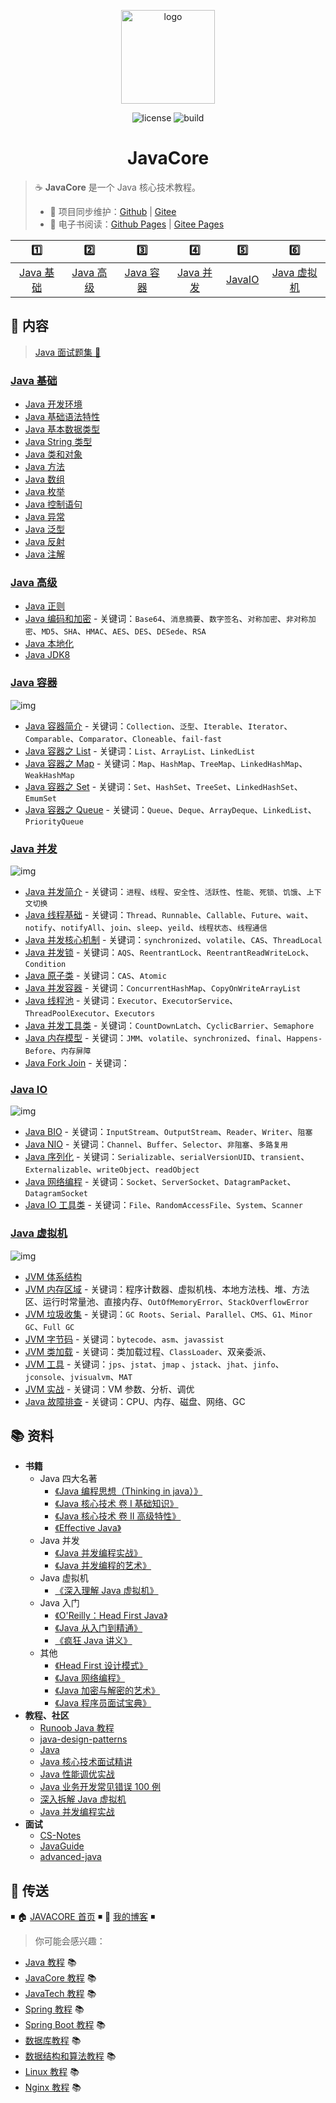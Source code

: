 <p align="center">
    <a href="https://dunwu.github.io/javacore/" target="_blank" rel="noopener noreferrer">
        <img src="http://dunwu.test.upcdn.net/common/logo/dunwu-logo.png" alt="logo" width="150px"/>
    </a>
</p>

<p align="center">
    <img src="https://badgen.net/github/license/dunwu/javacore" alt="license">
    <img src="https://travis-ci.com/dunwu/javacore.svg?branch=master" alt="build">
</p>

<h1 align="center">JavaCore</h1>

> ☕ **JavaCore** 是一个 Java 核心技术教程。
>
> - 🔁 项目同步维护：[Github](https://github.com/dunwu/javacore/) | [Gitee](https://gitee.com/turnon/javacore/)
> - 📖 电子书阅读：[Github Pages](https://dunwu.github.io/javacore/) | [Gitee Pages](http://turnon.gitee.io/javacore/)

|           1️⃣            |           2️⃣            |           3️⃣            |           4️⃣            |         5️⃣         |             6️⃣              |
| :---------------------: | :---------------------: | :---------------------: | :---------------------: | :----------------: | :-------------------------: |
| [Java 基础](#java-基础) | [Java 高级](#java-高级) | [Java 容器](#java-容器) | [Java 并发](#java-并发) | [JavaIO](#java-io) | [Java 虚拟机](#java-虚拟机) |

## 📖 内容

> [Java 面试题集 💯](docs/java-interview.md)

### [Java 基础](docs/basics)

- [Java 开发环境](docs/basics/java-develop-env.md)
- [Java 基础语法特性](docs/basics/java-basic-grammar.md)
- [Java 基本数据类型](docs/basics/java-data-type.md)
- [Java String 类型](docs/basics/java-string.md)
- [Java 类和对象](docs/basics/java-class.md)
- [Java 方法](docs/basics/java-method.md)
- [Java 数组](docs/basics/java-array.md)
- [Java 枚举](docs/basics/java-enum.md)
- [Java 控制语句](docs/basics/java-control-statement.md)
- [Java 异常](docs/basics/java-exception.md)
- [Java 泛型](docs/basics/java-generic.md)
- [Java 反射](docs/basics/java-reflection.md)
- [Java 注解](docs/basics/java-annotation.md)

### [Java 高级](docs/advanced)

- [Java 正则](docs/advanced/java-regex.md)
- [Java 编码和加密](docs/advanced/java-crypto.md) - 关键词：`Base64`、`消息摘要`、`数字签名`、`对称加密`、`非对称加密`、`MD5`、`SHA`、`HMAC`、`AES`、`DES`、`DESede`、`RSA`
- [Java 本地化](docs/advanced/java-locale.md)
- [Java JDK8](docs/advanced/jdk8.md)

### [Java 容器](docs/container)

![img](http://dunwu.test.upcdn.net/snap/20200221175550.png)

- [Java 容器简介](docs/container/java-container.md) - 关键词：`Collection`、`泛型`、`Iterable`、`Iterator`、`Comparable`、`Comparator`、`Cloneable`、`fail-fast`
- [Java 容器之 List](docs/container/java-container-list.md) - 关键词：`List`、`ArrayList`、`LinkedList`
- [Java 容器之 Map](docs/container/java-container-map.md) - 关键词：`Map`、`HashMap`、`TreeMap`、`LinkedHashMap`、`WeakHashMap`
- [Java 容器之 Set](docs/container/java-container-set.md) - 关键词：`Set`、`HashSet`、`TreeSet`、`LinkedHashSet`、`EmumSet`
- [Java 容器之 Queue](docs/container/java-container-queue.md) - 关键词：`Queue`、`Deque`、`ArrayDeque`、`LinkedList`、`PriorityQueue`

### [Java 并发](docs/concurrent)

![img](http://dunwu.test.upcdn.net/snap/20200221175827.png)

- [Java 并发简介](docs/concurrent/java-concurrent-introduction.md) - 关键词：`进程`、`线程`、`安全性`、`活跃性`、`性能`、`死锁`、`饥饿`、`上下文切换`
- [Java 线程基础](docs/concurrent/java-thread.md) - 关键词：`Thread`、`Runnable`、`Callable`、`Future`、`wait`、`notify`、`notifyAll`、`join`、`sleep`、`yeild`、`线程状态`、`线程通信`
- [Java 并发核心机制](docs/concurrent/java-concurrent-basic-mechanism.md) - 关键词：`synchronized`、`volatile`、`CAS`、`ThreadLocal`
- [Java 并发锁](docs/concurrent/java-lock.md) - 关键词：`AQS`、`ReentrantLock`、`ReentrantReadWriteLock`、`Condition`
- [Java 原子类](docs/concurrent/java-atomic-class.md) - 关键词：`CAS`、`Atomic`
- [Java 并发容器](docs/concurrent/java-concurrent-container.md) - 关键词：`ConcurrentHashMap`、`CopyOnWriteArrayList`
- [Java 线程池](docs/concurrent/java-thread-pool.md) - 关键词：`Executor`、`ExecutorService`、`ThreadPoolExecutor`、`Executors`
- [Java 并发工具类](docs/concurrent/java-concurrent-tools.md) - 关键词：`CountDownLatch`、`CyclicBarrier`、`Semaphore`
- [Java 内存模型](docs/concurrent/java-memory-model.md) - 关键词：`JMM`、`volatile`、`synchronized`、`final`、`Happens-Before`、`内存屏障`
- [Java Fork Join](docs/concurrent/java-fork-join.md) - 关键词：

### [Java IO](docs/io)

![img](http://dunwu.test.upcdn.net/snap/20200630205329.png)

- [Java BIO](docs/io/java-bio.md) - 关键词：`InputStream`、`OutputStream`、`Reader`、`Writer`、`阻塞`
- [Java NIO](docs/io/java-nio.md) - 关键词：`Channel`、`Buffer`、`Selector`、`非阻塞`、`多路复用`
- [Java 序列化](docs/io/java-serialization.md) - 关键词：`Serializable`、`serialVersionUID`、`transient`、`Externalizable`、`writeObject`、`readObject`
- [Java 网络编程](docs/io/java-net.md) - 关键词：`Socket`、`ServerSocket`、`DatagramPacket`、`DatagramSocket`
- [Java IO 工具类](docs/io/java-io-tool.md) - 关键词：`File`、`RandomAccessFile`、`System`、`Scanner`

### [Java 虚拟机](docs/jvm)

![img](http://dunwu.test.upcdn.net/snap/20200628154803.png)

- [JVM 体系结构](docs/jvm/jvm-architecture.md)
- [JVM 内存区域](docs/jvm/jvm-memory.md) - 关键词：程序计数器、虚拟机栈、本地方法栈、堆、方法区、运行时常量池、直接内存、`OutOfMemoryError`、`StackOverflowError`
- [JVM 垃圾收集](docs/jvm/jvm-gc.md) - 关键词：`GC Roots`、`Serial`、`Parallel`、`CMS`、`G1`、`Minor GC`、`Full GC`
- [JVM 字节码](docs/jvm/jvm-bytecode.md) - 关键词：`bytecode`、`asm`、`javassist`
- [JVM 类加载](docs/jvm/jvm-class-loader.md) - 关键词：类加载过程、`ClassLoader`、双亲委派、
- [JVM 工具](docs/jvm/jvm-tools.md) - 关键词：`jps`、`jstat`、`jmap` 、`jstack`、`jhat`、`jinfo`、`jconsole`、`jvisualvm`、`MAT`
- [JVM 实战](docs/jvm/jvm-action.md) - 关键词：VM 参数、分析、调优
- [Java 故障排查](docs/jvm/troubleshooting.md) - 关键词：CPU、内存、磁盘、网络、GC

## 📚 资料

- **书籍**
  - Java 四大名著
    - [《Java 编程思想（Thinking in java）》](https://item.jd.com/10058164.html)
    - [《Java 核心技术 卷 I 基础知识》](https://item.jd.com/12759308.html)
    - [《Java 核心技术 卷 II 高级特性》](https://item.jd.com/12791368.html)
    - [《Effective Java》](https://item.jd.com/12507084.html)
  - Java 并发
    - [《Java 并发编程实战》](https://item.jd.com/10922250.html)
    - [《Java 并发编程的艺术》](https://item.jd.com/11740734.html)
  - Java 虚拟机
    - [《深入理解 Java 虚拟机》](https://item.jd.com/11252778.html)
  - Java 入门
    - [《O'Reilly：Head First Java》](https://item.jd.com/10100190.html)
    - [《Java 从入门到精通》](https://item.jd.com/12555860.html)
    - [《疯狂 Java 讲义》](https://item.jd.com/12518025.html)
  - 其他
    - [《Head First 设计模式》](https://item.jd.com/10100236.html)
    - [《Java 网络编程》](https://item.jd.com/11544991.html)
    - [《Java 加密与解密的艺术》](https://item.jd.com/26122568270.html)
    - [《Java 程序员面试宝典》](https://item.jd.com/11772823.html)
- **教程、社区**
  - [Runoob Java 教程](https://www.runoob.com/java/java-tutorial.html)
  - [java-design-patterns](https://github.com/iluwatar/java-design-patterns)
  - [Java](https://github.com/TheAlgorithms/Java)
  - [Java 核心技术面试精讲](https://time.geekbang.org/column/intro/82)
  - [Java 性能调优实战](https://time.geekbang.org/column/intro/100028001)
  - [Java 业务开发常见错误 100 例](https://time.geekbang.org/column/intro/100047701)
  - [深入拆解 Java 虚拟机](https://time.geekbang.org/column/intro/100010301)
  - [Java 并发编程实战](https://time.geekbang.org/column/intro/100023901)
- **面试**
  - [CS-Notes](https://github.com/CyC2018/CS-Notes)
  - [JavaGuide](https://github.com/Snailclimb/JavaGuide)
  - [advanced-java](https://github.com/doocs/advanced-java)

## 🚪 传送

◾ 🏠 [JAVACORE 首页](https://github.com/dunwu/javacore) ◾ 🎯 [我的博客](https://github.com/dunwu/blog) ◾

> 你可能会感兴趣：

- [Java 教程](https://github.com/dunwu/java-tutorial) 📚
- [JavaCore 教程](https://dunwu.github.io/javacore/) 📚
- [JavaTech 教程](https://dunwu.github.io/javatech/) 📚
- [Spring 教程](https://dunwu.github.io/spring-tutorial/) 📚
- [Spring Boot 教程](https://dunwu.github.io/spring-boot-tutorial/) 📚
- [数据库教程](https://dunwu.github.io/db-tutorial/) 📚
- [数据结构和算法教程](https://dunwu.github.io/algorithm-tutorial/) 📚
- [Linux 教程](https://dunwu.github.io/linux-tutorial/) 📚
- [Nginx 教程](https://github.com/dunwu/nginx-tutorial/) 📚
